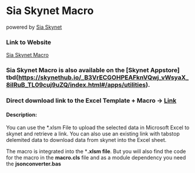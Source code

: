 # Sia Skynet Macro 
powered by [Sia Skynet](https://www.siasky.net)

### Link to Website
[Sia Skynet Macro]()

### **Sia Skynet Macro** is also available on the [Skynet Appstore] tbd(https://skynethub.io/_B3VrECGOHPEAFknVQwj_vWsyaX_8iIRuB_TL09cuj9uZQ/index.html#/apps/utilities).

### Direct download link to the Excel Template + Macro -> [Link](https://)

#### Description:
You can use the *.xlsm File to upload the selected data in Microsoft Excel to skynet and retrieve a link.
You can also use an existing link with tabstop delemited data to download data from skynet into the Excel sheet.

The macro is integrated into the ***.xlsm file**. But you will also find the code for the macro in the **macro.cls** file and as a module dependency you need the **jsonconverter.bas**
